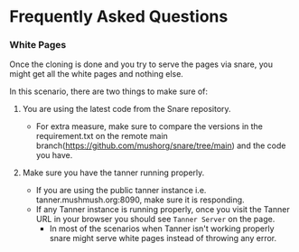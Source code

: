 # Frequently Asked Questions

### White Pages

Once the cloning is done and you try to serve the pages via snare, you might get all the white pages and nothing else. 

In this scenario, there are two things to make sure of:

1. You are using the latest code from the Snare repository.
    - For extra measure, make sure to compare the versions in the requirement.txt on the remote main branch(https://github.com/mushorg/snare/tree/main) and the code you have.

2. Make sure you have the tanner running properly.
    - If you are using the public tanner instance i.e. tanner.mushmush.org:8090, make sure it is responding.
    - If any Tanner instance is running properly, once you visit the Tanner URL in your browser you should see `Tanner Server` on the page.
        - In most of the scenarios when Tanner isn't working properly snare might serve white pages instead of throwing any error.

